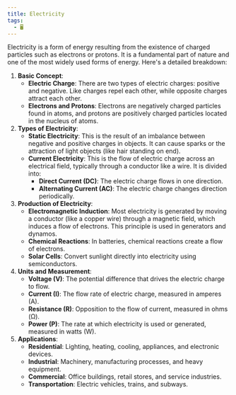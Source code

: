 ```yaml
---
title: Electricity
tags:
  - 🖥️
---
```


Electricity is a form of energy resulting from the existence of charged particles such as electrons or protons. It is a fundamental part of nature and one of the most widely used forms of energy. Here's a detailed breakdown:

1. **Basic Concept**:
    - **Electric Charge**: There are two types of electric charges: positive and negative. Like charges repel each other, while opposite charges attract each other.
    - **Electrons and Protons**: Electrons are negatively charged particles found in atoms, and protons are positively charged particles located in the nucleus of atoms.
2. **Types of Electricity**:
    - **Static Electricity**: This is the result of an imbalance between negative and positive charges in objects. It can cause sparks or the attraction of light objects (like hair standing on end).
    - **Current Electricity**: This is the flow of electric charge across an electrical field, typically through a conductor like a wire. It is divided into:
        - **Direct Current (DC)**: The electric charge flows in one direction.
        - **Alternating Current (AC)**: The electric charge changes direction periodically.
3. **Production of Electricity**:
    - **Electromagnetic Induction**: Most electricity is generated by moving a conductor (like a copper wire) through a magnetic field, which induces a flow of electrons. This principle is used in generators and dynamos.
    - **Chemical Reactions**: In batteries, chemical reactions create a flow of electrons.
    - **Solar Cells**: Convert sunlight directly into electricity using semiconductors.
4. **Units and Measurement**:
    - **Voltage (V)**: The potential difference that drives the electric charge to flow.
    - **Current (I)**: The flow rate of electric charge, measured in amperes (A).
    - **Resistance (R)**: Opposition to the flow of current, measured in ohms (Ω).
    - **Power (P)**: The rate at which electricity is used or generated, measured in watts (W).
5. **Applications**:
    - **Residential**: Lighting, heating, cooling, appliances, and electronic devices.
    - **Industrial**: Machinery, manufacturing processes, and heavy equipment.
    - **Commercial**: Office buildings, retail stores, and service industries.
    - **Transportation**: Electric vehicles, trains, and subways.